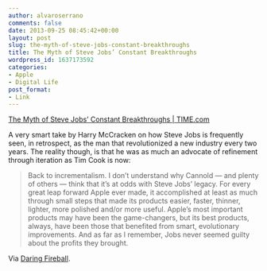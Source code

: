 ```yaml
---
author: alvaroserrano
comments: false
date: 2013-09-25 08:45:42+00:00
layout: post
slug: the-myth-of-steve-jobs-constant-breakthroughs
title: The Myth of Steve Jobs’ Constant Breakthroughs
wordpress_id: 1637173592
categories:
- Apple
- Digital Life
post_format:
- Link
---
```


[The Myth of Steve Jobs’ Constant Breakthroughs | TIME.com](http://techland.time.com/2013/09/24/the-myth-of-steve-jobs-constant-breakthroughs/)

A very smart take by Harry McCracken on how Steve Jobs is frequently seen, in retrospect, as the man that revolutionized a new industry every two years. The reality though, is that he was as much an advocate of refinement through iteration as Tim Cook is now:



<blockquote>Back to incrementalism. I don’t understand why Cannold — and plenty of others — think that it’s at odds with Steve Jobs’ legacy. For every great leap forward Apple ever made, it accomplished at least as much through small steps that made its products easier, faster, thinner, lighter, more polished and/or more useful. Apple’s most important products may have been the game-changers, but its best products, always, have been those that benefited from smart, evolutionary improvements. And as far as I remember, Jobs never seemed guilty about the profits they brought.</blockquote>



Via [Daring Fireball](http://daringfireball.net/linked/2013/09/24/mccracken).
